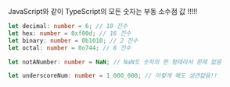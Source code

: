 JavaScript와 같이 TypeScript의 모든 숫자는 부동 소수점 값 !!!!!

```ts
let decimal: number = 6; // 10 진수
let hex: number = 0xf00d; // 16 진수
let binary: number = 0b1010; // 2 진수
let octal: number = 0o744; // 8 진수

let notANumber: number = NaN; // NaN도 숫자의 한 형태라서 문제 없음

let underscoreNum: number = 1_000_000; // 이렇게 해도 상관없음!!
```
